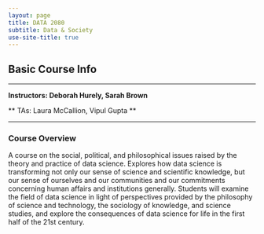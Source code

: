 ```yaml
---
layout: page
title: DATA 2080
subtitle: Data & Society
use-site-title: true
---
```


## Basic Course Info  

---

**Instructors: Deborah Hurely, Sarah Brown**

** TAs: Laura McCallion, Vipul Gupta **

---

### Course Overview

A course on the social, political, and philosophical issues raised by the theory and practice of data science. Explores how data science is transforming not only our sense of science and scientific knowledge, but our sense of ourselves and our communities and our commitments concerning human affairs and institutions generally. Students will examine the field of data science in light of perspectives provided by the philosophy of science and technology, the sociology of knowledge, and science studies, and explore the consequences of data science for life in the first half of the 21st century.
